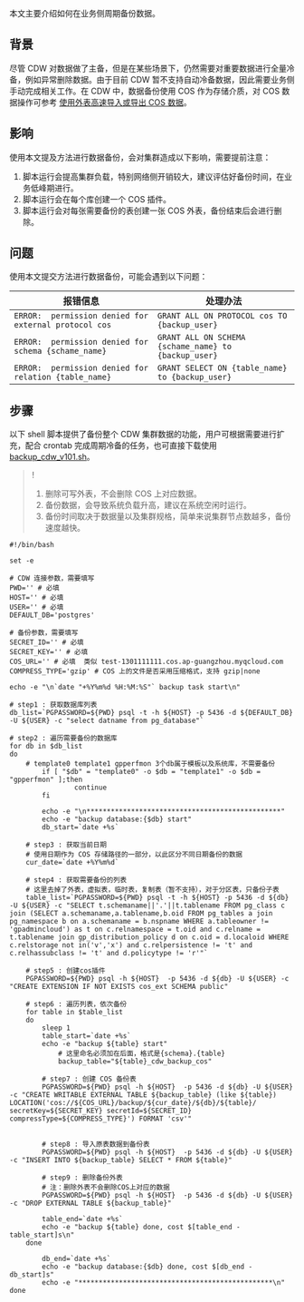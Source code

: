本文主要介绍如何在业务侧周期备份数据。

## 背景
尽管 CDW 对数据做了主备，但是在某些场景下，仍然需要对重要数据进行全量冷备，例如异常删除数据。由于目前 CDW 暂不支持自动冷备数据，因此需要业务侧手动完成相关工作。在 CDW 中，数据备份使用 COS 作为存储介质，对 COS 数据操作可参考 [使用外表高速导入或导出 COS 数据](https://cloud.tencent.com/document/product/878/34875)。

## 影响
使用本文提及方法进行数据备份，会对集群造成以下影响，需要提前注意：
1. 脚本运行会提高集群负载，特别网络侧开销较大，建议评估好备份时间，在业务低峰期进行。
2. 脚本运行会在每个库创建一个 COS 插件。
3. 脚本运行会对每张需要备份的表创建一张 COS 外表，备份结束后会进行删除。

## 问题
使用本文提交方法进行数据备份，可能会遇到以下问题：


| 报错信息 | 处理办法 | 
|---------|---------|
| `ERROR:  permission denied for external protocol cos` | `GRANT ALL ON PROTOCOL cos TO {backup_user}` 
|`ERROR:  permission denied for schema {schame_name}` | `GRANT ALL ON SCHEMA {schame_name} to {backup_user}` | 
|`ERROR:  permission denied for relation {table_name}` |`GRANT SELECT ON {table_name} to {backup_user}` | 


## 步骤
以下 shell 脚本提供了备份整个 CDW 集群数据的功能，用户可根据需要进行扩充，配合 crontab 完成周期冷备的任务，也可直接下载使用 [backup_cdw_v101.sh](https://packagedown-online-1256722404.cos.ap-guangzhou.myqcloud.com/tool/backup_cdw_v101.sh)。
>!
>1. 删除可写外表，不会删除 COS 上对应数据。
>2. 备份数据，会导致系统负载升高，建议在系统空闲时运行。
>3. 备份时间取决于数据量以及集群规格，简单来说集群节点数越多，备份速度越快。
>
```
#!/bin/bash

set -e

# CDW 连接参数，需要填写
PWD='' # 必填
HOST='' # 必填
USER='' # 必填
DEFAULT_DB='postgres'

# 备份参数，需要填写
SECRET_ID='' # 必填
SECRET_KEY='' # 必填
COS_URL='' # 必填  类似 test-1301111111.cos.ap-guangzhou.myqcloud.com
COMPRESS_TYPE='gzip' # COS 上的文件是否采用压缩格式，支持 gzip|none

echo -e "\n`date "+%Y%m%d %H:%M:%S"` backup task start\n"

# step1 : 获取数据库列表
db_list=`PGPASSWORD=${PWD} psql -t -h ${HOST} -p 5436 -d ${DEFAULT_DB} -U ${USER} -c "select datname from pg_database"`

# step2 : 遍历需要备份的数据库
for db in $db_list
do
	# template0 template1 gpperfmon 3个db属于模板以及系统库，不需要备份
        if [ "$db" = "template0" -o $db = "template1" -o $db = "gpperfmon" ];then
                continue
        fi

        echo -e "\n************************************************"
        echo -e "backup database:{$db} start"
        db_start=`date +%s`

	# step3 : 获取当前日期
	# 使用日期作为 COS 存储路径的一部分，以此区分不同日期备份的数据
	cur_date=`date +%Y%m%d`	

	# step4 : 获取需要备份的列表
	# 这里去掉了外表，虚拟表，临时表，复制表（暂不支持），对于分区表，只备份子表 
	table_list=`PGPASSWORD=${PWD} psql -t -h ${HOST} -p 5436 -d ${db} -U ${USER} -c "SELECT t.schemaname||'.'||t.tablename FROM pg_class c join (SELECT a.schemaname,a.tablename,b.oid FROM pg_tables a join pg_namespace b on a.schemaname = b.nspname WHERE a.tableowner != 'gpadmincloud') as t on c.relnamespace = t.oid and c.relname = t.tablename join gp_distribution_policy d on c.oid = d.localoid WHERE c.relstorage not in('v','x') and c.relpersistence != 't' and c.relhassubclass != 't' and d.policytype != 'r'"`

	# step5 : 创建cos插件
	PGPASSWORD=${PWD} psql -h ${HOST}  -p 5436 -d ${db} -U ${USER} -c "CREATE EXTENSION IF NOT EXISTS cos_ext SCHEMA public"

	# step6 : 遍历列表，依次备份
	for table in $table_list
	do
		sleep 1
		table_start=`date +%s`
		echo -e "backup ${table} start"
	        # 这里命名必须加在后面，格式是{schema}.{table}
    		backup_table="${table}_cdw_backup_cos"

		# step7 : 创建 COS 备份表
		PGPASSWORD=${PWD} psql -h ${HOST}  -p 5436 -d ${db} -U ${USER} -c "CREATE WRITABLE EXTERNAL TABLE ${backup_table} (like ${table}) LOCATION('cos://${COS_URL}/backup/${cur_date}/${db}/${table}/ secretKey=${SECRET_KEY} secretId=${SECRET_ID} compressType=${COMPRESS_TYPE}') FORMAT 'csv'"


		# step8 : 导入原表数据到备份表
		PGPASSWORD=${PWD} psql -h ${HOST}  -p 5436 -d ${db} -U ${USER} -c "INSERT INTO ${backup_table} SELECT * FROM ${table}"

		# step9 : 删除备份外表
		# 注：删除外表不会删除COS上对应的数据
		PGPASSWORD=${PWD} psql -h ${HOST}  -p 5436 -d ${db} -U ${USER} -c "DROP EXTERNAL TABLE ${backup_table}"

		table_end=`date +%s`
		echo -e "backup ${table} done, cost $[table_end - table_start]s\n"
	done

        db_end=`date +%s`
        echo -e "backup database:{$db} done, cost $[db_end - db_start]s"
        echo -e "************************************************\n"
done
```

